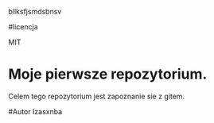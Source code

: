 
bllksfjsmdsbnsv

#licencja

MIT

# Moje pierwsze repozytorium.

Celem tego repozytorium jest zapoznanie sie z gitem.


#Autor
Izasxnba